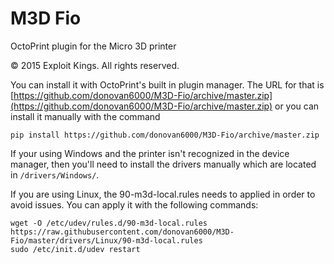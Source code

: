 # M3D Fio
OctoPrint plugin for the Micro 3D printer

© 2015 Exploit Kings. All rights reserved.

You can install it with OctoPrint's built in plugin manager. The URL for that is [https://github.com/donovan6000/M3D-Fio/archive/master.zip](https://github.com/donovan6000/M3D-Fio/archive/master.zip) or you can install it manually with the command

```shell
pip install https://github.com/donovan6000/M3D-Fio/archive/master.zip
```

If your using Windows and the printer isn't recognized in the device manager, then you'll need to install the drivers manually which are located in `/drivers/Windows/`.

If you are using Linux, the 90-m3d-local.rules needs to applied in order to avoid issues. You can apply it with the following commands:

```shell
wget -O /etc/udev/rules.d/90-m3d-local.rules https://raw.githubusercontent.com/donovan6000/M3D-Fio/master/drivers/Linux/90-m3d-local.rules
sudo /etc/init.d/udev restart
```
